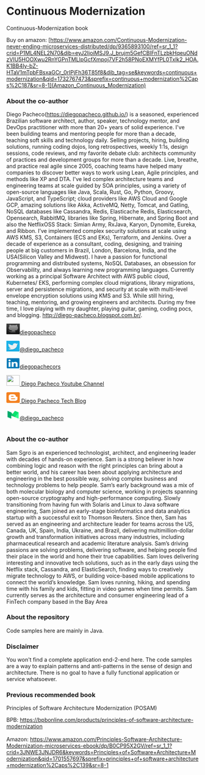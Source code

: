 # Continuous Modernization
Continuous-Modernization book

Buy on amazon: [https://www.amazon.com/Continuous-Modernization-never-ending-microservices-distributed/dp/9365893100/ref=sr_1_1?crid=P1ML4NEL2N70&dib=eyJ2IjoiMSJ9.J_brujm5GefCBIFnTLzbkHqeuONdzVIU5HOOXwu2RnYGPnTMLlpGcfXmpoj7VF2h58PNoEXMYfPL0Txlk2_HOA.K1BB4Iy-bZ-HTaV1mTpbFBsxaGCr_0rIPjFh36T85f8&dib_tag=se&keywords=continuous+modernization&qid=1732767473&sprefix=continuous+modernization%2Caps%2C187&sr=8-1](Amazon_Continuous_Modernization)

### About the co-author

Diego Pacheco(https://diegopacheco.github.io/) is a seasoned, experienced Brazilian software architect,
author, speaker, technology mentor, and DevOps practitioner with more than 20+ years of
solid experience. I've been building teams and mentoring people for more than a decade,
teaching soft skills and technology daily. Selling projects, hiring, building solutions,
running coding dojos, long retrospectives, weekly 1:1s, design sessions, code reviews, 
and my favorite debate club: architects community of practices and development groups
for more than a decade. Live, breathe, and practice real agile since 2005, coaching teams
have helped many companies to discover better ways to work using Lean, Agile principles, and
methods like XP and DTA. I've led complex architecture teams and engineering teams at
scale guided by SOA principles, using a variety of open-source languages like Java, Scala,
Rust, Go, Python, Groovy, JavaScript, and TypeScript; cloud providers like AWS Cloud and
Google GCP, amazing solutions like Akka, ActiveMQ, Netty, Tomcat, and Gatling, NoSQL
databases like Cassandra, Redis, Elasticache Redis, Elasticsearch, Opensearch, RabbitMQ,
libraries like Spring, Hibernate, and Spring Boot and also the NetflixOSS Stack: Simian
Army, RxJava, Karyon, Dynomite, Eureka, and Ribbon. I’ve implemented complex security
solutions at scale using AWS KMS, S3, Containers (ECS and EKs), Terraform, and Jenkins.
Over a decade of experience as a consultant, coding, designing, and training people at big
customers in Brazil, London, Barcelona, India, and the USA(Silicon Valley and Midwest).
I have a passion for functional programming and distributed systems, NoSQL Databases,
an obsession for Observability, and always learning new programming languages.
Currently working as a principal Software Architect with AWS public cloud, Kubernetes/
EKS, performing complex cloud migrations, library migrations, server and persistence
migrations, and security at scale with multi-level envelope encryption solutions using KMS
and S3. While still hiring, teaching, mentoring, and growing engineers and architects.
During my free time, I love playing with my daughter, playing guitar, gaming, coding
pocs, and blogging. http://diego-pacheco.blogspot.com.br/.

<table>
<tr>
<p><img src="https://raw.githubusercontent.com/diegopacheco/diegopacheco.github.io/master/images/github-logo.png" alt=""  width="35" height="28" /><a href="https://github.com/diegopacheco/">diegopacheco</a></p>
<p><img src="https://raw.githubusercontent.com/diegopacheco/diegopacheco.github.io/master/images/twitter-logo.png" alt="" width="35" height="28" /><a href="https://twitter.com/diego_pacheco">@diego_pacheco</a></p>
<p><img src="https://raw.githubusercontent.com/diegopacheco/diegopacheco.github.io/master/images/linkedin-logo.png" alt="" width="35" height="28" /><a href="https://br.linkedin.com/in/diegopachecors">diegopachecors</a></p>
</tr>
<tr>
<p><img src="https://cdn1.iconfinder.com/data/icons/logotypes/32/youtube-512.png" alt=""  width="35" height="28" /><a href="https://tinyurl.com/diegopacheco"> Diego Pacheco Youtube Channel</a></p>
<p><img src="https://raw.githubusercontent.com/diegopacheco/diegopacheco.github.io/master/images/blogger-logo.png" alt="" width="35" height="28" /><a href="http://diego-pacheco.blogspot.com.br/"> Diego Pacheco Tech Blog</a></p>
<p><img src="https://raw.githubusercontent.com/diegopacheco/diegopacheco.github.io/master/images/medium_logo.png" alt="" width="35" height="28" /><a href="https://diego-pacheco.medium.com/">@diego_pacheco</a></p>
</tr>
</table>

### About the co-author

Sam Sgro is an experienced technologist, architect, and engineering leader
with decades of hands-on experience. Sam is a strong believer in how combining logic and
reason with the right principles can bring about a better world, and his career has been
about applying architecture and engineering in the best possible way, solving complex
business and technology problems to help people.
Sam’s early background was a mix of both molecular biology and computer science,
working in projects spanning open-source cryptography and high-performance computing.
Slowly transitioning from having fun with Solaris and Linux to Java software engineering,
Sam joined an early-stage bioinformatics and data analytics startup with a successful
exit to Thomson Reuters. Since then, Sam has served as an engineering and architecture
leader for teams across the US, Canada, UK, Spain, India, Ukraine, and Brazil, delivering
multimillion-dollar growth and transformation initiatives across many industries,
including pharmaceutical research and academic literature analysis.
Sam’s driving passions are solving problems, delivering software, and helping people find
their place in the world and hone their true capabilities. Sam loves delivering interesting
and innovative tech solutions, such as in the early days using the Netflix stack, Cassandra,
and ElasticSearch, finding ways to creatively migrate technology to AWS, or building
voice-based mobile applications to connect the world’s knowledge. Sam loves running,
hiking, and spending time with his family and kids, fitting in video games when time
permits.
Sam currently serves as the architecture and consumer engineering lead of a FinTech
company based in the Bay Area

### About the repository

Code samples here are mainly in Java. 

### Disclaimer

You won't find a complete application end-2-end here. The code samples are a way to explain patterns and anti-patterns in the sense of design and architecture. There is no goal to have a fully functional application or service whatsoever.

### Previous recommended book

Principles of Software Architecture Modernization (POSAM)

BPB: https://bpbonline.com/products/principles-of-software-architecture-modernization <BR/><BR/>
Amazon: https://www.amazon.com/Principles-Software-Architecture-Modernization-microservices-ebook/dp/B0CP95X2GV/ref=sr_1_1?crid=3JNWE3JNJDR6&keywords=Principles+of+Software+Architecture+Modernization&qid=1701557697&sprefix=principles+of+software+architecture+modernization%2Caps%2C139&sr=8-1
